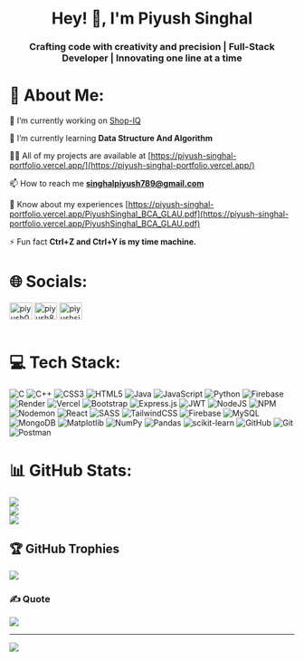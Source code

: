 <h1 align="center">Hey! 👋, I'm Piyush Singhal</h1>
<h3 align="center">Crafting code with creativity and precision | Full-Stack Developer | Innovating one line at a time</h3>



# 💫 About Me:
🔭 I’m currently working on [Shop-IQ](https://shopiq-app.vercel.app/)

🌱 I’m currently learning **Data Structure And Algorithm**

👨‍💻 All of my projects are available at [https://piyush-singhal-portfolio.vercel.app/](https://piyush-singhal-portfolio.vercel.app/)

📫 How to reach me **singhalpiyush789@gmail.com**

📄 Know about my experiences [https://piyush-singhal-portfolio.vercel.app/PiyushSinghal_BCA_GLAU.pdf](https://piyush-singhal-portfolio.vercel.app/PiyushSinghal_BCA_GLAU.pdf)

⚡ Fun fact **Ctrl+Z and Ctrl+Y is my time machine.**



# 🌐 Socials:
<!-- [![LinkedIn](https://img.shields.io/badge/LinkedIn-%230077B5.svg?logo=linkedin&logoColor=white)](https://linkedin.com/in/piyush0809) 
[![Leetcode](https://img.shields.io/badge/LeetCode-%230077B5.svg?logo=leetcode&logoColor=yellow)](https://leetcode.com/u/PiyushSinghal01/)
[![CodeChef](https://img.shields.io/badge/CodeChef-%230077B5.svg?logo=codchef&logoColor=white)](https://www.codechef.com/users/piyush85)  -->
<p align="left">
<a href="https://linkedin.com/in/piyush0809" target="blank"><img align="center" src="https://raw.githubusercontent.com/rahuldkjain/github-profile-readme-generator/master/src/images/icons/Social/linked-in-alt.svg" alt="piyush0809" height="30" width="40" /></a>
<a href="https://www.codechef.com/users/piyush85" target="blank"><img align="center" src="[https://img.icons8.com/?size=96&id=LnZMjt9rZC3d&format=png](https://encrypted-tbn0.gstatic.com/images?q=tbn:ANd9GcSmWwoQyYyteYv2RyUL6_HhPotPa2G9MWa_OTa_qsTRnbUWxD1fqZQpPY4hZgZiZ6IwdV0&usqp=CAU)" alt="piyush85" height="30" width="40" /></a>
<a href="https://www.leetcode.com/piyushsinghal01" target="blank"><img align="center" src="https://raw.githubusercontent.com/rahuldkjain/github-profile-readme-generator/master/src/images/icons/Social/leet-code.svg" alt="piyushsinghal01" height="30" width="40" /></a>
<br><br>
</p>



# 💻 Tech Stack:
![C](https://img.shields.io/badge/c-%2300599C.svg?style=flat&logo=c&logoColor=white) ![C++](https://img.shields.io/badge/c++-%2300599C.svg?style=flat&logo=c%2B%2B&logoColor=white) ![CSS3](https://img.shields.io/badge/css3-%231572B6.svg?style=flat&logo=css3&logoColor=white) ![HTML5](https://img.shields.io/badge/html5-%23E34F26.svg?style=flat&logo=html5&logoColor=white) ![Java](https://img.shields.io/badge/java-%23ED8B00.svg?style=flat&logo=openjdk&logoColor=white) ![JavaScript](https://img.shields.io/badge/javascript-%23323330.svg?style=flat&logo=javascript&logoColor=%23F7DF1E) ![Python](https://img.shields.io/badge/python-3670A0?style=flat&logo=python&logoColor=ffdd54) ![Firebase](https://img.shields.io/badge/firebase-%23039BE5.svg?style=flat&logo=firebase) ![Render](https://img.shields.io/badge/Render-%46E3B7.svg?style=flat&logo=render&logoColor=white) ![Vercel](https://img.shields.io/badge/vercel-%23000000.svg?style=flat&logo=vercel&logoColor=white) ![Bootstrap](https://img.shields.io/badge/bootstrap-%238511FA.svg?style=flat&logo=bootstrap&logoColor=white) ![Express.js](https://img.shields.io/badge/express.js-%23404d59.svg?style=flat&logo=express&logoColor=%2361DAFB) ![JWT](https://img.shields.io/badge/JWT-black?style=flat&logo=JSON%20web%20tokens) ![NodeJS](https://img.shields.io/badge/node.js-6DA55F?style=flat&logo=node.js&logoColor=white) ![NPM](https://img.shields.io/badge/NPM-%23CB3837.svg?style=flat&logo=npm&logoColor=white) ![Nodemon](https://img.shields.io/badge/NODEMON-%23323330.svg?style=flat&logo=nodemon&logoColor=%BBDEAD) ![React](https://img.shields.io/badge/react-%2320232a.svg?style=flat&logo=react&logoColor=%2361DAFB) ![SASS](https://img.shields.io/badge/SASS-hotpink.svg?style=flat&logo=SASS&logoColor=white) ![TailwindCSS](https://img.shields.io/badge/tailwindcss-%2338B2AC.svg?style=flat&logo=tailwind-css&logoColor=white) ![Firebase](https://img.shields.io/badge/firebase-a08021?style=flat&logo=firebase&logoColor=ffcd34) ![MySQL](https://img.shields.io/badge/mysql-4479A1.svg?style=flat&logo=mysql&logoColor=white) ![MongoDB](https://img.shields.io/badge/MongoDB-%234ea94b.svg?style=flat&logo=mongodb&logoColor=white) ![Matplotlib](https://img.shields.io/badge/Matplotlib-%23ffffff.svg?style=flat&logo=Matplotlib&logoColor=black) ![NumPy](https://img.shields.io/badge/numpy-%23013243.svg?style=flat&logo=numpy&logoColor=white) ![Pandas](https://img.shields.io/badge/pandas-%23150458.svg?style=flat&logo=pandas&logoColor=white) ![scikit-learn](https://img.shields.io/badge/scikit--learn-%23F7931E.svg?style=flat&logo=scikit-learn&logoColor=white) ![GitHub](https://img.shields.io/badge/github-%23121011.svg?style=flat&logo=github&logoColor=white) ![Git](https://img.shields.io/badge/git-%23F05033.svg?style=flat&logo=git&logoColor=white) ![Postman](https://img.shields.io/badge/Postman-FF6C37?style=flat&logo=postman&logoColor=white)




# 📊 GitHub Stats:
![](https://github-readme-stats.vercel.app/api?username=PiyushSinghal01&theme=dark&hide_border=false&include_all_commits=true&count_private=false)<br/>
![](https://github-readme-streak-stats.herokuapp.com/?user=PiyushSinghal01&theme=dark&hide_border=false)<br/>
![](https://github-readme-stats.vercel.app/api/top-langs/?username=PiyushSinghal01&theme=dark&hide_border=false&include_all_commits=true&count_private=false&layout=compact)




## 🏆 GitHub Trophies
![](https://github-profile-trophy.vercel.app/?username=PiyushSinghal01&theme=radical&no-frame=false&no-bg=true&margin-w=4)



### ✍️ Quote
![](https://quotes-github-readme.vercel.app/api?type=horizontal&theme=radical)

<!-- count -->
---
[![](https://visitcount.itsvg.in/api?id=PiyushSinghal01&icon=0&color=0)](https://visitcount.itsvg.in)
